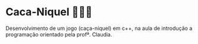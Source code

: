 # Caca-Niquel 🎲🍀🍒
Desenvolvimento de um jogo (caça-níquel) em c++,  na aula de introdução a programação orientado pela profª. Claudia.

